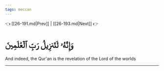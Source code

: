 ```yaml
---
tags: meccan
---
```


👈 [[26-191.md|Prev]] | [[26-193.md|Next]] 👉

# وَإِنَّهُۥ لَتَنزِيلُ رَبِّ ٱلۡعَٰلَمِينَ

And indeed, the Qur'an is the revelation of the Lord of the worlds

---

